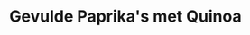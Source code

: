 ---
title: Gevulde Paprika's met Quinoa
description: Kleurrijke paprika's gevuld met quinoa en groenten
image: https://images.pexels.com/photos/1438540/pexels-photo-1438540.jpeg?auto=compress&cs=tinysrgb&w=1260&h=750&dpr=2
categories: [Diner, Vegetarisch, Meal-prep, Koolhydraatarm]
tijd: 45
portions: 4
ingredients:
  - 4 grote paprika's (verschillende kleuren)
  - 200g quinoa
  - 1 blik zwarte bonen
  - 1 mais
  - 1 rode ui
  - 2 tenen knoflook
  - 200g cherrytomaatjes
  - 100g geraspte kaas
  - 2 el olijfolie
  - 1 tl komijnpoeder
  - 1 tl paprikapoeder
  - Verse koriander
instructions:
  - Verwarm de oven voor op 200°C.
  - Kook de quinoa volgens de verpakking.
  - Halveer de paprika's en verwijder de zaadlijsten.
  - Snipper de ui en knoflook fijn.
  - Halveer de cherrytomaatjes.
  - Fruit ui en knoflook in olijfolie.
  - Meng quinoa met bonen, mais, tomaten en kruiden.
  - Vul de paprikahelften met het quinoamengsel.
  - Bestrooi met kaas.
  - Bak 20-25 minuten in de oven.
  - Garneer met verse koriander.
---